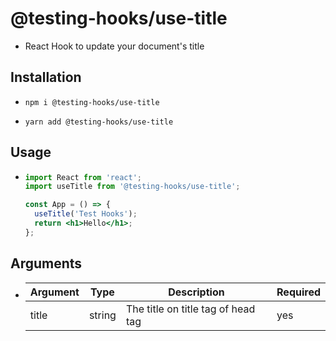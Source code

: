 # @testing-hooks/use-title

- React Hook to update your document's title

## Installation

- `npm i @testing-hooks/use-title`

- `yarn add @testing-hooks/use-title`

## Usage

- ```jsx
  import React from 'react';
  import useTitle from '@testing-hooks/use-title';

  const App = () => {
    useTitle('Test Hooks');
    return <h1>Hello</h1>;
  };
  ```

## Arguments

- | Argument | Type   | Description                        | Required |
  | -------- | ------ | ---------------------------------- | -------- |
  | title    | string | The title on title tag of head tag | yes      |
